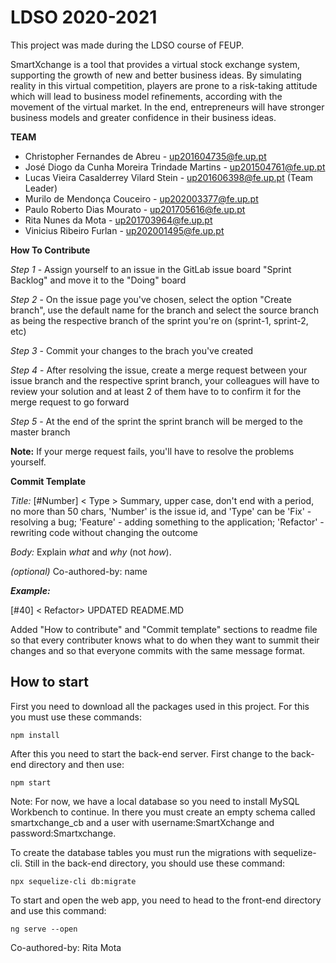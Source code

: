 # LDSO 2020-2021

This project was made during the LDSO course of FEUP.

SmartXchange is a tool that provides a virtual stock exchange system, supporting the growth of new
and better business ideas. By simulating reality in this virtual competition, players are prone to a risk-taking attitude which will lead to business model refinements, according with the movement of the virtual market. In the end, entrepreneurs will have stronger business models and greater confidence in their business ideas.

**TEAM**

- Christopher Fernandes de Abreu - up201604735@fe.up.pt
- José Diogo da Cunha Moreira Trindade Martins - up201504761@fe.up.pt
- Lucas Vieira Casalderrey Vilard Stein - up201606398@fe.up.pt (Team Leader)
- Murilo de Mendonça Couceiro - up202003377@fe.up.pt
- Paulo Roberto Dias Mourato - up201705616@fe.up.pt
- Rita Nunes da Mota - up201703964@fe.up.pt
- Vinicius Ribeiro Furlan - up202001495@fe.up.pt

**How To Contribute**

_Step 1_ - Assign yourself to an issue in the GitLab issue board "Sprint Backlog" and move it to the "Doing" board

_Step 2_ - On the issue page you've chosen, select the option "Create branch", use the default name for the branch and select the source branch as being the respective branch of the sprint you're on (sprint-1, sprint-2, etc)

_Step 3_ - Commit your changes to the brach you've created

_Step 4_ - After resolving the issue, create a merge request between your issue branch and the respective sprint branch, your colleagues will have to review your solution and at least 2 of them have to to confirm it for the merge request to go forward

_Step 5_ - At the end of the sprint the sprint branch will be merged to the master branch

**Note:** If your merge request fails, you'll have to resolve the problems yourself.

**Commit Template**

_Title:_ [#Number] < Type > Summary, upper case, don't end with a period, no more than 50 chars, 'Number' is the issue id, and 'Type' can be 'Fix' - resolving a bug; 'Feature' - adding something to the application; 'Refactor' - rewriting code without changing the outcome

_Body:_ Explain *what* and *why* (not *how*).

_(optional)_ Co-authored-by: name

_**Example:**_

[#40] < Refactor> UPDATED README.MD

Added "How to contribute" and "Commit template" sections to readme file so that every contributer knows what to do when they want to summit their changes and so that everyone commits with the same message format.

## How to start

First you need to download all the packages used in this project. For this you must use these commands:
```commmand
npm install 
```
After this you need to start the back-end server. First change to the back-end directory and then use: 

```command
npm start 
```

Note: For now, we have a local database so you need to install MySQL Workbench to continue. In there you must create an empty schema called smartxchange_cb and a user with username:SmartXchange and password:Smartxchange.

To create the database tables you must run the migrations with sequelize-cli. Still in the back-end directory, you should use these command: 

```command
npx sequelize-cli db:migrate
```

To start and open the web app, you need to head to the front-end directory and use this command: 

```command
ng serve --open
```

Co-authored-by: Rita Mota